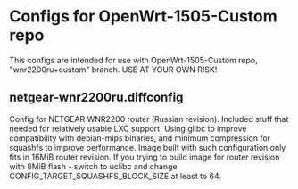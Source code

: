# Configs for OpenWrt-1505-Custom repo

This configs are intended for use with OpenWrt-1505-Custom repo, "wnr2200ru+custom" branch.
USE AT YOUR OWN RISK!

## netgear-wnr2200ru.diffconfig

Config for NETGEAR WNR2200 router (Russian revision). Included stuff that needed for relatively usable LXC support.
Using glibc to improve compatibility with debian-mips binaries, and minimum compression for squashfs to improve performance.
Image built with such configuration only fits in 16MiB router revision. If you trying to build image for router revision with 8MiB flash - switch to uclibc and change CONFIG_TARGET_SQUASHFS_BLOCK_SIZE at least to 64.
